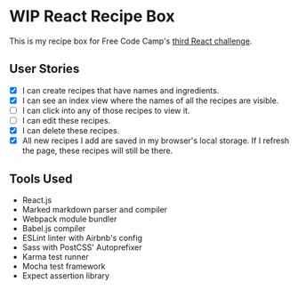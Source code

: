 # WIP React Recipe Box

This is my recipe box for Free Code Camp's [third React challenge](https://www.freecodecamp.com/challenges/build-a-recipe-box).

## User Stories

- [x] I can create recipes that have names and ingredients.
- [x] I can see an index view where the names of all the recipes are visible.
- [ ] I can click into any of those recipes to view it.
- [ ] I can edit these recipes.
- [x] I can delete these recipes.
- [x] All new recipes I add are saved in my browser's local storage. If I refresh the page, these recipes will still be there.

## Tools Used

- React.js
- Marked markdown parser and compiler
- Webpack module bundler
- Babel.js compiler
- ESLint linter with Airbnb's config
- Sass with PostCSS' Autoprefixer
- Karma test runner
- Mocha test framework
- Expect assertion library
